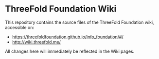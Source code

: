 # ThreeFold Foundation Wiki

This repository contains the source files of the ThreeFold Foundation wiki, accessible on:
- https://threefoldfoundation.github.io/info_foundation/#/
- http://wiki.threefold.me/

All changes here will immediately be reflected in the Wiki pages.